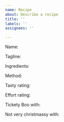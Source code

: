 ```yaml
---
name: Recipe
about: Describe a recipe
title: ''
labels: ''
assignees: ''

---
```


Name: 

Tagline: 

Ingredients: 

Method: 

Tasty rating: 

Effort rating: 

Tickety Boo with: 

Not very christmassy with:
